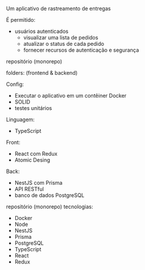 
Um aplicativo de rastreamento de entregas


É permitido:
- usuários autenticados
  - visualizar uma lista de pedidos
  - atualizar o status de cada pedido
  - fornecer recursos de autenticação e segurança


repositório (monorepo)


folders: (frontend & backend)


Config:
- Executar o aplicativo em um contêiner Docker
- SOLID
- testes unitários

Linguagem:
- TypeScript

Front:
- React com Redux
- Atomic Desing

Back:
- NestJS com Prisma
- API RESTful
- banco de dados PostgreSQL



repositório (monorepo)
tecnologias:
- Docker
- Node
- NestJS
- Prisma
- PostgreSQL
- TypeScript
- React
- Redux
